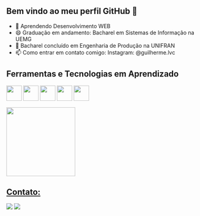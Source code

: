 ## Bem vindo ao meu perfil GitHub 👋


- 🌱 Aprendendo Desenvolvimento WEB 
- 😄 Graduação em andamento: Bacharel em Sistemas de Informação na UEMG
- 🤔 Bacharel concluído em Engenharia de Produção na UNIFRAN
- 📫 Como entrar em contato comigo: Instagram: @guilherme.lvc


## Ferramentas e Tecnologias em Aprendizado

<img loading="lazy" img src="https://cdn.jsdelivr.net/gh/devicons/devicon@latest/icons/html5/html5-original-wordmark.svg" width="40" height="40" />    <img loading="lazy" src="https://cdn.jsdelivr.net/gh/devicons/devicon@latest/icons/css3/css3-original-wordmark.svg" width="40" height="40" />     <img loading="lazy" src="https://cdn.jsdelivr.net/gh/devicons/devicon@latest/icons/javascript/javascript-original.svg" width="40" height="40" />    <img loading="lazy" src="https://cdn.jsdelivr.net/gh/devicons/devicon@latest/icons/csharp/csharp-original.svg" width="40" height="40"/>    <img loading="lazy" src="https://cdn.jsdelivr.net/gh/devicons/devicon@latest/icons/microsoftsqlserver/microsoftsqlserver-original.svg" width="40" height="40" />
          

<div>
<a href="https://github.com/guilhermelvc">
<img loading="lazy" height="180em" src="https://github-readme-stats.vercel.app/api/top-langs/?username=guilhermelvc&layout=compact&langs_count=7&theme=dracula"/>
</div>


## Contato:
<div>
<a href="https://instagram.com/guilherme.lvc" target="_blank"><img loading="lazy" src="https://img.shields.io/badge/-Instagram-%23E4405F?style=for-the-badge&logo=instagram&logoColor=white" target="_blank"></a>
<a href = "mailto:guilherme.lvc@gmail.com"><img loading="lazy" src="https://img.shields.io/badge/Gmail-D14836?style=for-the-badge&logo=gmail&logoColor=white" target="_blank"></a>
          
          

